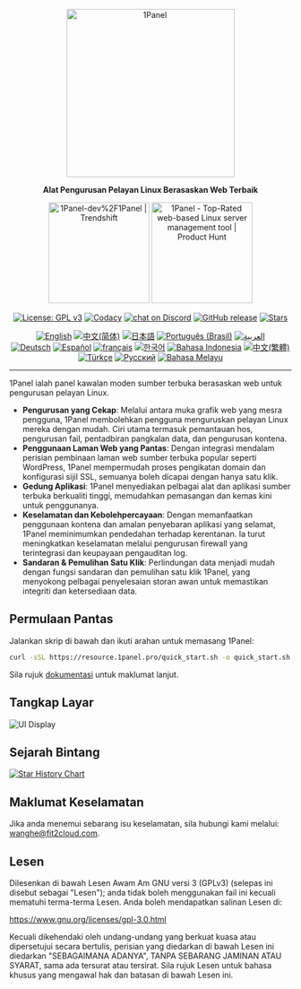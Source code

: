 <p align="center"><a href="https://1panel.pro"><img src="https://resource.1panel.pro/img/1panel-logo.png" alt="1Panel" width="300" /></a></p>
<p align="center"><b>Alat Pengurusan Pelayan Linux Berasaskan Web Terbaik</b></p>
<p align="center">
  <a href="https://trendshift.io/repositories/2462" target="_blank"><img src="https://trendshift.io/api/badge/repositories/2462" alt="1Panel-dev%2F1Panel | Trendshift" style="width: 180px; height: auto;" /></a>
  <a href="https://www.producthunt.com/posts/1panel?embed=true&utm_source=badge-featured&utm_medium=badge&utm_souce=badge-1panel" target="_blank"><img src="https://api.producthunt.com/widgets/embed-image/v1/featured.svg?post_id=639696&theme=light" alt="1Panel - Top&#0045;Rated&#0032;web&#0045;based&#0032;Linux&#0032;server&#0032;management&#0032;tool | Product Hunt" style="width: 180px; height: auto;" /></a>
</p>
<p align="center">
  <a href="https://www.gnu.org/licenses/gpl-3.0.html"><img src="https://shields.io/github/license/1Panel-dev/1Panel?color=%231890FF" alt="License: GPL v3"></a>
  <a href="https://app.codacy.com/gh/1Panel-dev/1Panel?utm_source=github.com&utm_medium=referral&utm_content=1Panel-dev/1Panel&utm_campaign=Badge_Grade_Dashboard"><img src="https://app.codacy.com/project/badge/Grade/da67574fd82b473992781d1386b937ef" alt="Codacy"></a>
  <a href="https://discord.gg/bUpUqWqdRr" target="_blank">
        <img src="https://img.shields.io/discord/1318846410149335080?logo=discord&labelColor=%20%235462eb&logoColor=%20%23f5f5f5&color=%20%235462eb"
            alt="chat on Discord"></a>
  <a href="https://github.com/1Panel-dev/1Panel/releases"><img src="https://img.shields.io/github/v/release/1Panel-dev/1Panel" alt="GitHub release"></a>
  <a href="https://github.com/1Panel-dev/1Panel"><img src="https://img.shields.io/github/stars/1Panel-dev/1Panel?color=%231890FF&style=flat-square" alt="Stars"></a><br>
</p>
<p align="center">
  <a href="/README.md"><img alt="English" src="https://img.shields.io/badge/English-d9d9d9"></a>
  <a href="/docs/README.zh-Hans.md"><img alt="中文(简体)" src="https://img.shields.io/badge/中文(简体)-d9d9d9"></a>
  <a href="/docs/README.ja.md"><img alt="日本語" src="https://img.shields.io/badge/日本語-d9d9d9"></a>
  <a href="/docs/README.pt-br.md"><img alt="Português (Brasil)" src="https://img.shields.io/badge/Português (Brasil)-d9d9d9"></a>
  <a href="/docs/README.ar.md"><img alt="العربية" src="https://img.shields.io/badge/العربية-d9d9d9"></a><br>
  <a href="/docs/README.de.md"><img alt="Deutsch" src="https://img.shields.io/badge/Deutsch-d9d9d9"></a>
  <a href="/docs/README.es.md"><img alt="Español" src="https://img.shields.io/badge/Español-d9d9d9"></a>
  <a href="/docs/README.fr.md"><img alt="français" src="https://img.shields.io/badge/français-d9d9d9"></a>
  <a href="/docs/README.ko.md"><img alt="한국어" src="https://img.shields.io/badge/한국어-d9d9d9"></a>
  <a href="/docs/README.id.md"><img alt="Bahasa Indonesia" src="https://img.shields.io/badge/Bahasa Indonesia-d9d9d9"></a>
  <a href="/docs/README.zh-Hant.md"><img alt="中文(繁體)" src="https://img.shields.io/badge/中文(繁體)-d9d9d9"></a>
  <a href="/docs/README.tr.md"><img alt="Türkçe" src="https://img.shields.io/badge/Türkçe-d9d9d9"></a>
  <a href="/docs/README.ru.md"><img alt="Русский" src="https://img.shields.io/badge/%D0%A0%D1%83%D1%81%D1%81%D0%BA%D0%B8%D0%B9-d9d9d9"></a>
  <a href="/docs/README.ms.md"><img alt="Bahasa Melayu" src="https://img.shields.io/badge/Bahasa Melayu-d9d9d9"></a>
</p>

------------------------------

1Panel ialah panel kawalan moden sumber terbuka berasaskan web untuk pengurusan pelayan Linux.

- **Pengurusan yang Cekap**: Melalui antara muka grafik web yang mesra pengguna, 1Panel membolehkan pengguna menguruskan pelayan Linux mereka dengan mudah. Ciri utama termasuk pemantauan hos, pengurusan fail, pentadbiran pangkalan data, dan pengurusan kontena.
- **Penggunaan Laman Web yang Pantas**: Dengan integrasi mendalam perisian pembinaan laman web sumber terbuka popular seperti WordPress, 1Panel mempermudah proses pengikatan domain dan konfigurasi sijil SSL, semuanya boleh dicapai dengan hanya satu klik.
- **Gedung Aplikasi**: 1Panel menyediakan pelbagai alat dan aplikasi sumber terbuka berkualiti tinggi, memudahkan pemasangan dan kemas kini untuk penggunanya.
- **Keselamatan dan Kebolehpercayaan**: Dengan memanfaatkan penggunaan kontena dan amalan penyebaran aplikasi yang selamat, 1Panel meminimumkan pendedahan terhadap kerentanan. Ia turut meningkatkan keselamatan melalui pengurusan firewall yang terintegrasi dan keupayaan pengauditan log.
- **Sandaran & Pemulihan Satu Klik**: Perlindungan data menjadi mudah dengan fungsi sandaran dan pemulihan satu klik 1Panel, yang menyokong pelbagai penyelesaian storan awan untuk memastikan integriti dan ketersediaan data.

## Permulaan Pantas

Jalankan skrip di bawah dan ikuti arahan untuk memasang 1Panel:

```bash
curl -sSL https://resource.1panel.pro/quick_start.sh -o quick_start.sh && bash quick_start.sh
```

Sila rujuk [dokumentasi](https://docs.1panel.pro/quick_start/) untuk maklumat lanjut.

## Tangkap Layar

![UI Display](https://resource.1panel.pro/img/1panel.png)

## Sejarah Bintang

[![Star History Chart](https://api.star-history.com/svg?repos=1Panel-dev/1Panel&type=Date)](https://star-history.com/#1Panel-dev/1Panel&Date)

## Maklumat Keselamatan

Jika anda menemui sebarang isu keselamatan, sila hubungi kami melalui: wanghe@fit2cloud.com.

## Lesen

Dilesenkan di bawah Lesen Awam Am GNU versi 3 (GPLv3) (selepas ini disebut sebagai "Lesen"); anda tidak boleh menggunakan fail ini kecuali mematuhi terma-terma Lesen. Anda boleh mendapatkan salinan Lesen di:

<https://www.gnu.org/licenses/gpl-3.0.html>

Kecuali dikehendaki oleh undang-undang yang berkuat kuasa atau dipersetujui secara bertulis, perisian yang diedarkan di bawah Lesen ini diedarkan "SEBAGAIMANA ADANYA", TANPA SEBARANG JAMINAN ATAU SYARAT, sama ada tersurat atau tersirat. Sila rujuk Lesen untuk bahasa khusus yang mengawal hak dan batasan di bawah Lesen ini.
